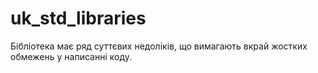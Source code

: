 # uk_std_libraries

Бібліотека має ряд суттєвих недоліків, що вимагають вкрай жостких обмежень у написанні коду.